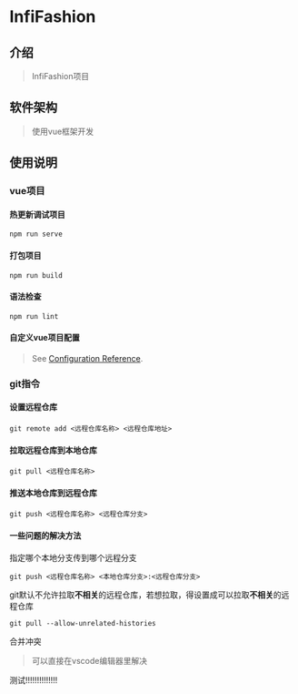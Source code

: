 # InfiFashion

## 介绍
> InfiFashion项目

## 软件架构
> 使用vue框架开发

## 使用说明

### vue项目

#### 热更新调试项目
```
npm run serve
```

#### 打包项目
```
npm run build
```

#### 语法检查
```
npm run lint
```

#### 自定义vue项目配置
> See [Configuration Reference](https://cli.vuejs.org/config/).

### git指令

#### 设置远程仓库
```
git remote add <远程仓库名称> <远程仓库地址>
```

#### 拉取远程仓库到本地仓库
```
git pull <远程仓库名称>
```

#### 推送本地仓库到远程仓库
```
git push <远程仓库名称> <远程仓库分支>
```

#### 一些问题的解决方法

指定哪个本地分支传到哪个远程分支
```
git push <远程仓库名称> <本地仓库分支>:<远程仓库分支>
```

git默认不允许拉取**不相关**的远程仓库，若想拉取，得设置成可以拉取**不相关**的远程仓库
```
git pull --allow-unrelated-histories
```

合并冲突
> 可以直接在vscode编辑器里解决

测试!!!!!!!!!!!!!!